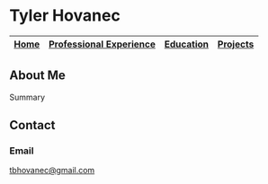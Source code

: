 # Tyler Hovanec

[Home](Home.md) | [Professional Experience](ProfessionalExperience.md) | [Education](Education.md) | [Projects](Projects.md)
--------------- | ---------------------------------------------------- | ------------------------- | ----------------------

## About Me

Summary

## Contact

### Email

[tbhovanec@gmail.com](tbhovanec@gmail.com)
